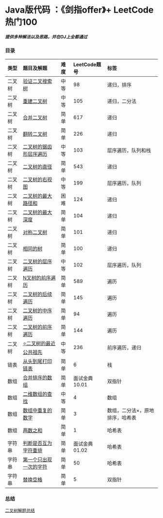 # Java版代码 ：《剑指offer》+ LeetCode 热门100

##### 提供多种解法以及思路，并在OJ上全都通过


### 目录

|类型|题目及解题|难度|LeetCode题号| 标签|
|:------------|:----|:----|:----|:----|
|二叉树|[验证二叉搜索树](https://github.com/YinJiangyi/LeetCode/blob/main/src/main/java/com/my/Tree/BinarySearchTree.java)|中等|98|递归，排序|
|二叉树|[重建二叉树](https://github.com/YinJiangyi/LeetCode/blob/main/src/main/java/com/my/Tree/BuildTree.java)|中等|105|递归，二分法||
|二叉树|[合并二叉树](https://github.com/YinJiangyi/LeetCode/blob/main/src/main/java/com/my/Tree/MergeTwoTree.java)|简单|617|递归|
|二叉树|[翻转二叉树](https://leetcode-cn.com/problems/invert-binary-tree/)|简单|226|递归|
|二叉树|[二叉树的锯齿形层序遍历](https://github.com/YinJiangyi/LeetCode/blob/main/src/main/java/com/my/Tree/ZigzaglevelOrder.java)|中等|103|层序遍历，队列和栈|
|二叉树|[二叉树的直径](https://github.com/YinJiangyi/LeetCode/blob/main/src/main/java/com/my/Tree/DiameterOfTree.java)|简单|543|递归|
|二叉树|[二叉树的右视图](https://github.com/YinJiangyi/LeetCode/blob/main/src/main/java/com/my/Tree/RightSightView.java)|中等|199|层序遍历，队列|
|二叉树|[二叉树的最大路径和](https://github.com/YinJiangyi/LeetCode/blob/main/src/main/java/com/my/Tree/MaxSumOfPath.java)|困难|124|递归|
|二叉树|[二叉树的最大深度](https://github.com/YinJiangyi/LeetCode/blob/main/src/main/java/com/my/Tree/MaxDepth.java)|简单|104|递归|
|二叉树|[对称二叉树](https://github.com/YinJiangyi/LeetCode/blob/main/src/main/java/com/my/Tree/SymmetricTree.java)|简单|101|递归|
|二叉树|[相同的树](https://github.com/YinJiangyi/LeetCode/blob/main/src/main/java/com/my/Tree/SameTree.java)|简单|100|递归|
|二叉树|[二叉树的层序遍历](https://github.com/YinJiangyi/LeetCode/blob/main/src/main/java/com/my/Tree/OrderReversal.java)|中等|102|层序遍历，队列|
|二叉树|[N叉树的前序遍历](https://github.com/YinJiangyi/LeetCode/blob/main/src/main/java/com/my/Tree/OrderReversal.java)|简单|589|遍历|
|二叉树|[二叉树的后续遍历](https://github.com/YinJiangyi/LeetCode/blob/main/src/main/java/com/my/Tree/OrderReversal.java)|简单|145|遍历|
|二叉树|[二叉树的中序遍历](https://github.com/YinJiangyi/LeetCode/blob/main/src/main/java/com/my/Tree/OrderReversal.java)|简单|94|遍历|
|二叉树|[二叉树的前序遍历](https://github.com/YinJiangyi/LeetCode/blob/main/src/main/java/com/my/Tree/OrderReversal.java)|简单|144|遍历|
|二叉树|[⭐️二叉树的最近公共祖先](https://github.com/YinJiangyi/LeetCode/blob/main/src/main/java/com/my/Tree/LowestCommonAncestor.java)|中等|236|前序遍历，递归|
|链表|[从头到尾打印链表](https://leetcode-cn.com/problems/cong-wei-dao-tou-da-yin-lian-biao-lcof/)|简单|6|栈|
|数组|[合并排序的数组](https://leetcode-cn.com/problems/sorted-merge-lcci/)|简单|面试金典10.01|双指针|
|数组|[二维数组的查找](https://leetcode-cn.com/problems/er-wei-shu-zu-zhong-de-cha-zhao-lcof/)|中等|4|数组|
|数组|[数组中重复的数字](https://leetcode-cn.com/problems/shu-zu-zhong-zhong-fu-de-shu-zi-lcof/)|简单|3|数组，二分法×，原地排序，哈希表|
|数组|[两数之和](https://leetcode-cn.com/problems/two-sum/)|简单|1|哈希表|
|字符串|[判断是否互为字符重排](https://leetcode-cn.com/problems/check-permutation-lcci/)|简单|面试金典01.02|哈希表|
|字符串|[第一个只出现一次的字符](https://leetcode-cn.com/problems/di-yi-ge-zhi-chu-xian-yi-ci-de-zi-fu-lcof/)|简单|50|哈希表|
|字符串|[替换空格](https://leetcode-cn.com/problems/ti-huan-kong-ge-lcof/)|简单|5|双指针|

### 总结
[二叉树解题总结](https://github.com/YinJiangyi/LeetCode/blob/main/%E6%80%BB%E7%BB%93/%E4%BA%8C%E5%8F%89%E6%A0%91.md)
